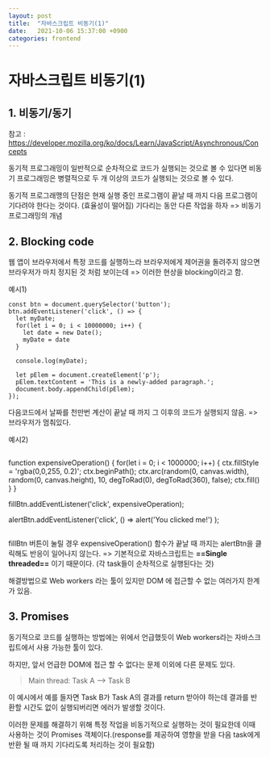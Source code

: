 ```yaml
---
layout: post
title:  "자바스크립트 비동기(1)"
date:   2021-10-06 15:37:00 +0900
categories: frontend
---
```


# 자바스크립트 비동기(1)
## 1. 비동기/동기
참고 : https://developer.mozilla.org/ko/docs/Learn/JavaScript/Asynchronous/Concepts

동기적 프로그래밍이 일반적으로 순차적으로 코드가 실행되는 것으로 볼 수 있다면 비동기 프로그래밍은 병렬적으로 두 개 이상의 코드가 실행되는 것으로 볼 수 있다.

동기적 프로그래맹의 단점은 현재 실행 중인 프로그램이 끝날 때 까지 다음 프로그램이 기다려야 한다는 것이다. (효율성이 떨어짐)
기다리는 동안 다른 작업을 하자 => 비동기 프로그래밍의 개념

## 2. Blocking code
웹 앱이 브라우저에서 특정 코드를 실행하느라 브라우저에게 제어권을 돌려주지 않으면 브라우저가 마치 정지된 것 처럼 보이는데 => 이러한 현상을 blocking이라고 함.

예시1)
```
const btn = document.querySelector('button');
btn.addEventListener('click', () => {
  let myDate;
  for(let i = 0; i < 10000000; i++) {
    let date = new Date();
    myDate = date
  }

  console.log(myDate);

  let pElem = document.createElement('p');
  pElem.textContent = 'This is a newly-added paragraph.';
  document.body.appendChild(pElem);
});
```

다음코드에서 날짜를 천만번 계산이 끝날 때 까지 그 이후의 코드가 실행되지 않음. => 브라우저가 멈춰있다.

예시2)
```
```
function expensiveOperation() {
  for(let i = 0; i < 1000000; i++) {
    ctx.fillStyle = 'rgba(0,0,255, 0.2)';
    ctx.beginPath();
    ctx.arc(random(0, canvas.width), random(0, canvas.height), 10, degToRad(0), degToRad(360), false);
    ctx.fill()
  }
}

fillBtn.addEventListener('click', expensiveOperation);

alertBtn.addEventListener('click', () =>
  alert('You clicked me!')
);
```
```

fillBtn 버튼이 눌릴 경우 expensiveOperation() 함수가 끝날 때 까지는 alertBtn을 클릭해도 반응이 일어나지 않는다. => 기본적으로 자바스크립트는 **==Single threaded==** 이기 때문이다. (각 task들이 순차적으로 실행된다는 것)

해결방법으로 Web workers 라는 툴이 있지만 DOM 에 접근할 수 없는 여러가지 한계가 있음.

## 3. Promises
동기적으로 코드를 실행하는 방법에는 위에서 언급했듯이 Web workers라는 자바스크립트에서 사용 가능한 툴이 있다.

하지만, 앞서 언급한 DOM에 접근 할 수 없다는 문제 이외에 다른 문제도 있다.

> Main thread: Task A --> Task B

이 예시에서 예를 들자면 Task B가 Task A의 결과를 return 받아야 하는데 결과를 반환할 시간도 없이 실행되버리면 에러가 발생할 것이다. 

이러한 문제를 해결하기 위해 특정 작업을 비동기적으로 실행하는 것이 필요한데 이때 사용하는 것이 Promises 객체이다.(response를 제공하여 영향을 받을 다음 task에게 반환 될 때 까지 기다리도록 처리하는 것이 필요함)



